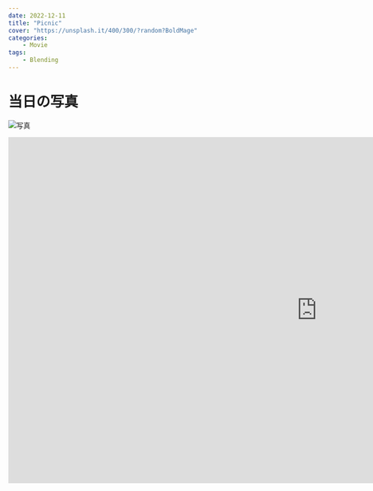 ```yaml
---
date: 2022-12-11
title: "Picnic"
cover: "https://unsplash.it/400/300/?random?BoldMage"
categories: 
    - Movie
tags:
    - Blending
---
```


# 当日の写真
![写真](https://lh3.googleusercontent.com/pw/AL9nZEWhirKZ7Eeoi8-wOSgRXIHxC5gCJHntz6h1XpomWNJUVnIz2YL1g56lybgFd0KkZTdvJhyb__4rVomU1GrxE0bCMQ14tnlcWRP6_X7P2E2xKh_nmw_nAT1-uSHUztMjza7E9Z_kMzL_mzhMZBWU4F2GGg=w1292-h970-no?authuser=2)




<iframe width="1237" height="696" src="https://www.youtube.com/embed/2YduhsMBcOs" title="YouTube video player" frameborder="0" allow="accelerometer; autoplay; clipboard-write; encrypted-media; gyroscope; picture-in-picture" allowfullscreen></iframe>